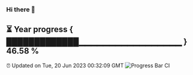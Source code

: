 ### Hi there 👋
⏳ Year progress { █████████████▁▁▁▁▁▁▁▁▁▁▁▁▁▁▁▁▁ } 46.58 %
---
⏰ Updated on Tue, 20 Jun 2023 00:32:09 GMT
![Progress Bar CI](https://github.com/Moyi321/Moyi321/workflows/Progress%20Bar%20CI/badge.svg)
